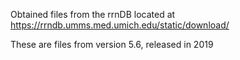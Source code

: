 Obtained files from the rrnDB located at https://rrndb.umms.med.umich.edu/static/download/

These are files from version 5.6, released in 2019
